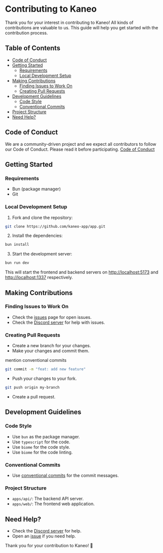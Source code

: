 # Contributing to Kaneo

Thank you for your interest in contributing to Kaneo! All kinds of contributions are valuable to us. This guide will help you get started with the contribution process.

## Table of Contents

- [Code of Conduct](#code-of-conduct)
- [Getting Started](#getting-started)
  - [Requirements](#requirements)
  - [Local Development Setup](#local-development-setup)
- [Making Contributions](#making-contributions)
  - [Finding Issues to Work On](#finding-issues-to-work-on)
  - [Creating Pull Requests](#creating-pull-requests)
- [Development Guidelines](#development-guidelines)
  - [Code Style](#code-style)
  - [Conventional Commits](#conventional-commits)
- [Project Structure](#project-structure)
- [Need Help?](#need-help)

## Code of Conduct

We are a community-driven project and we expect all contributors to follow our Code of Conduct. Please read it before participating. [Code of Conduct](https://www.contributor-covenant.org/version/2/0/code_of_conduct/)

## Getting Started

### Requirements

- Bun (package manager)
- Git

### Local Development Setup

1. Fork and clone the repository:

```bash
git clone https://github.com/kaneo-app/app.git
```

2. Install the dependencies:

```bash
bun install
```

3. Start the development server:

```bash
bun run dev
```

This will start the frontend and backend servers on [http://localhost:5173](http://localhost:5173) and [http://localhost:1337](http://localhost:1337) respectively.

## Making Contributions

### Finding Issues to Work On

- Check the [issues](https://github.com/kaneo-app/app/issues) page for open issues.
- Check the [Discord server](https://discord.gg/vTKsVnqY) for help with issues.

### Creating Pull Requests

- Create a new branch for your changes.
- Make your changes and commit them.

mention conventional commits

```bash
git commit -m "feat: add new feature"
```

- Push your changes to your fork.

```bash
git push origin my-branch
```

- Create a pull request.

## Development Guidelines

### Code Style

- Use `bun` as the package manager.
- Use `typescript` for the code.
- Use `biome` for the code style.
- Use `biome` for the code linting.

### Conventional Commits

- Use [conventional commits](https://www.conventionalcommits.org/en/v1.0.0/) for the commit messages.

### Project Structure

- `apps/api/`: The backend API server.
- `apps/web/`: The frontend web application.

## Need Help?

- Check the [Discord server](https://discord.gg/vTKsVnqY) for help.
- Open an [issue](https://github.com/kaneo-app/app/issues) if you need help.

Thank you for your contribution to Kaneo! 🎉
